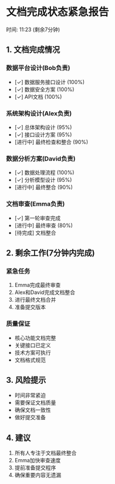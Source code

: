 # 文档完成状态紧急报告 

时间: 11:23 (剩余7分钟)

## 1. 文档完成情况

### 数据平台设计(Bob负责)
- [✓] 数据服务接口设计 (100%)
- [✓] 数据安全方案 (100%)
- [✓] API文档 (100%)

### 系统架构设计(Alex负责)
- [✓] 总体架构设计 (95%)
- [✓] 接口设计方案 (95%)
- [进行中] 最终检查和整合 (90%)

### 数据分析方案(David负责)
- [✓] 数据处理流程 (100%)
- [✓] 分析模型设计 (95%)
- [进行中] 最终整合 (90%)

### 文档审查(Emma负责)
- [✓] 第一轮审查完成
- [进行中] 最终审查 (80%)
- [待完成] 文档整合

## 2. 剩余工作(7分钟内完成)

### 紧急任务
1. Emma完成最终审查
2. Alex和David完成文档整合
3. 进行最终文档合并
4. 准备提交版本

### 质量保证
- 核心功能文档完整
- 关键接口已定义
- 技术方案可执行
- 文档格式规范

## 3. 风险提示

- 时间非常紧迫
- 需要保证文档质量
- 确保文档一致性
- 做好提交准备

## 4. 建议

1. 所有人专注于文档最终整合
2. Emma加快审查速度
3. 提前准备提交程序
4. 确保重要内容无遗漏